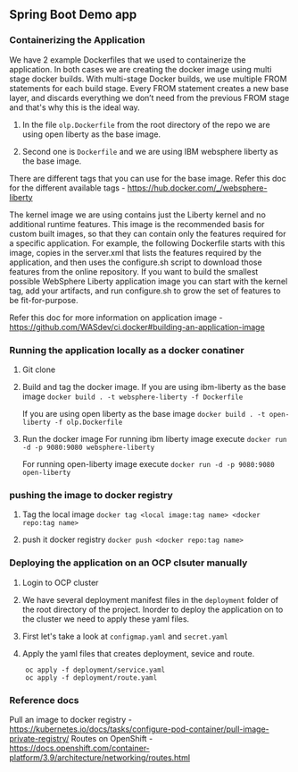 ## Spring Boot Demo app 

### Containerizing the Application 

We have 2 example Dockerfiles that we used to containerize the application. In both cases we are creating the docker image
using multi stage docker builds. 
With multi-stage Docker builds, we use multiple FROM statements for each build stage. 
Every FROM statement creates a new base layer, and discards everything we don’t need from the previous FROM stage and that's why this is the ideal way.

1. In the file ```olp.Dockerfile``` from the root directory of the repo we are using open liberty as the base image. 

2. Second one is ```Dockerfile``` and we are using IBM websphere liberty as the base image.

There are different tags that you can use for the base image. Refer this doc for the different available tags - https://hub.docker.com/_/websphere-liberty

The kernel image we are using contains just the Liberty kernel and no additional runtime features. 
This image is the recommended basis for custom built images, so that they can contain only the features required for a specific application. 
For example, the following Dockerfile starts with this image, copies in the server.xml that lists the features required by the application, and then uses the configure.sh script to download those features from the online repository.
If you want to build the smallest possible WebSphere Liberty application image you can start with the kernel tag, add your artifacts, and run configure.sh to grow the set of features to be fit-for-purpose.

Refer this doc for more information on application image - https://github.com/WASdev/ci.docker#building-an-application-image

### Running the application locally as a docker conatiner

1. Git clone 
2. Build and tag the docker image. 
    If you are using ibm-liberty as the base image 
    ```docker build . -t websphere-liberty -f Dockerfile```
    
    If you are using open liberty as the base image 
    ```docker build . -t open-liberty -f olp.Dockerfile```

3. Run the docker image 
    For running ibm liberty image execute 
    ```docker run -d -p 9080:9080 websphere-liberty```
    
    For running open-liberty image execute 
    ```docker run -d -p 9080:9080 open-liberty```

### pushing the image to docker registry 

1. Tag the local image 
     ```docker tag <local image:tag name> <docker repo:tag name>```

2. push it docker registry ```docker push <docker repo:tag name>```

### Deploying the application on an OCP clsuter manually 

1. Login to OCP cluster

2. We have several deployment manifest files in the ```deployment``` folder of the root directory of the project. Inorder to deploy the application on to the cluster we need to apply these yaml files. 

3. First let's take a look at ```configmap.yaml``` and ```secret.yaml```
   
4. Apply the yaml files that creates deployment, sevice and route. 

  ```oc apply -f deployment/deployment.yaml
      oc apply -f deployment/service.yaml
      oc apply -f deployment/route.yaml
   ```

### Reference docs 

Pull an image to docker registry - https://kubernetes.io/docs/tasks/configure-pod-container/pull-image-private-registry/
Routes on OpenShift - https://docs.openshift.com/container-platform/3.9/architecture/networking/routes.html
